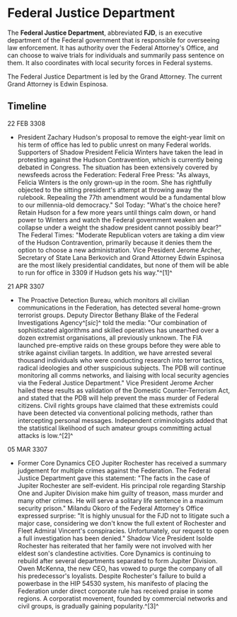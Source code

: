 # Federal Justice Department
The **Federal Justice Department**, abbreviated **FJD**, is an executive department of the Federal government that is responsible for overseeing law enforcement. It has authority over the Federal Attorney's Office, and can choose to waive trials for individuals and summarily pass sentence on them. It also coordinates with local security forces in Federal systems.

The Federal Justice Department is led by the Grand Attorney. The current Grand Attorney is Edwin Espinosa.

## Timeline

22 FEB 3308

- President Zachary Hudson's proposal to remove the eight-year limit on his term of office has led to public unrest on many Federal worlds. Supporters of Shadow President Felicia Winters have taken the lead in protesting against the Hudson Contravention, which is currently being debated in Congress. The situation has been extensively covered by newsfeeds across the Federation:
Federal Free Press: "As always, Felicia Winters is the only grown-up in the room. She has rightfully objected to the sitting president's attempt at throwing away the rulebook. Repealing the 77th amendment would be a fundamental blow to our millennia-old democracy."
Sol Today: "What's the choice here? Retain Hudson for a few more years until things calm down, or hand power to Winters and watch the Federal government weaken and collapse under a weight the shadow president cannot possibly bear?"
The Federal Times: "Moderate Republican voters are taking a dim view of the Hudson Contravention, primarily because it denies them the option to choose a new administration. Vice President Jerome Archer, Secretary of State Lana Berkovich and Grand Attorney Edwin Espinosa are the most likely presidential candidates, but none of them will be able to run for office in 3309 if Hudson gets his way."^[1]^

21 APR 3307

- The Proactive Detection Bureau, which monitors all civilian communications in the Federation, has detected several home-grown terrorist groups. Deputy Director Bethany Blake of the Federal Investigations Agency^[*sic*]^ told the media: "Our combination of sophisticated algorithms and skilled operatives has unearthed over a dozen extremist organisations, all previously unknown. The FIA launched pre-emptive raids on these groups before they were able to strike against civilian targets. In addition, we have arrested several thousand individuals who were conducting research into terror tactics, radical ideologies and other suspicious subjects. The PDB will continue monitoring all comms networks, and liaising with local security agencies via the Federal Justice Department." Vice President Jerome Archer hailed these results as validation of the Domestic Counter-Terrorism Act, and stated that the PDB will help prevent the mass murder of Federal citizens. Civil rights groups have claimed that these extremists could have been detected via conventional policing methods, rather than intercepting personal messages. Independent criminologists added that the statistical likelihood of such amateur groups committing actual attacks is low.^[2]^

05 MAR 3307

- Former Core Dynamics CEO Jupiter Rochester has received a summary judgement for multiple crimes against the Federation. The Federal Justice Department gave this statement: "The facts in the case of Jupiter Rochester are self-evident. His principal role regarding Starship One and Jupiter Division make him guilty of treason, mass murder and many other crimes. He will serve a solitary life sentence in a maximum security prison." Milandu Okoro of the Federal Attorney's Office expressed surprise: "It is highly unusual for the FJD not to litigate such a major case, considering we don't know the full extent of Rochester and Fleet Admiral Vincent's conspiracies. Unfortunately, our request to open a full investigation has been denied." Shadow Vice President Isolde Rochester has reiterated that her family were not involved with her eldest son's clandestine activities. Core Dynamics is continuing to rebuild after several departments separated to form Jupiter Division. Owen McKenna, the new CEO, has vowed to purge the company of all his predecessor's loyalists. Despite Rochester's failure to build a powerbase in the HIP 54530 system, his manifesto of placing the Federation under direct corporate rule has received praise in some regions. A corporatist movement, founded by commercial networks and civil groups, is gradually gaining popularity.^[3]^